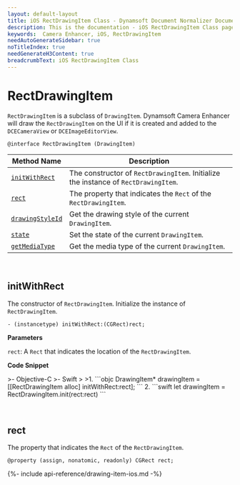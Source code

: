 ```yaml
---
layout: default-layout
title: iOS RectDrawingItem Class - Dynamsoft Document Normalizer Documents
description: This is the documentation - iOS RectDrawingItem Class page of Dynamsoft Camera Enhancer.
keywords:  Camera Enhancer, iOS, RectDrawingItem
needAutoGenerateSidebar: true
noTitleIndex: true
needGenerateH3Content: true
breadcrumbText: iOS RectDrawingItem Class
---
```


# RectDrawingItem

`RectDrawingItem` is a subclass of `DrawingItem`. Dynamsoft Camera Enhancer will draw the `RectDrawingItem` on the UI if it is created and added to the `DCECameraView` or `DCEImageEditorView`.

```objc
@interface RectDrawingItem (DrawingItem)
```

| Method Name | Description |
| ----------- | ----------- |
| [`initWithRect`](#initwithrect) | The constructor of `RectDrawingItem`. Initialize the instance of `RectDrawingItem`. |
| [`rect`](#rect) | The property that indicates the `Rect` of the `RectDrawingItem`. |
| [`drawingStyleId`](#drawingstyle) | Get the drawing style of the current `DrawingItem`. |
| [`state`](#state) | Set the state of the current `DrawingItem`. |
| [`getMediaType`](#getmediatype) | Get the media type of the current `DrawingItem`. |

&nbsp;

## initWithRect

The constructor of `RectDrawingItem`. Initialize the instance of `RectDrawingItem`.

```objc
- (instancetype) initWithRect:(CGRect)rect;
```

**Parameters**

`rect`: A `Rect` that indicates the location of the `RectDrawingItem`.

**Code Snippet**

<div class="sample-code-prefix"></div>
>- Objective-C
>- Swift
>
>1. 
```objc
DrawingItem* drawingItem = [[RectDrawingItem alloc] initWithRect:rect];
```
2. 
```swift
let drawingItem = RectDrawingItem.init(rect:rect)
```

&nbsp;

## rect

The property that indicates the `Rect` of the `RectDrawingItem`.

```objc
@property (assign, nonatomic, readonly) CGRect rect;
```

{%- include api-reference/drawing-item-ios.md -%}
